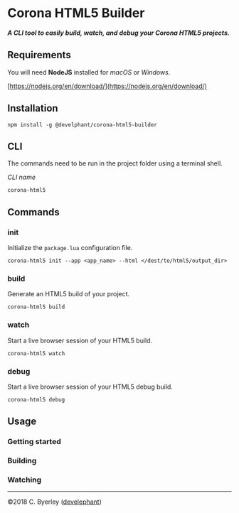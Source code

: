 # Corona HTML5 Builder

___A CLI tool to easily build, watch, and debug your Corona HTML5 projects.___

## Requirements

You will need __NodeJS__ installed for _macOS_ or _Windows_.

[https://nodejs.org/en/download/](https://nodejs.org/en/download/)

## Installation

```
npm install -g @develphant/corona-html5-builder
```

## CLI

The commands need to be run in the project folder using a terminal shell.

_CLI name_

```
corona-html5
```

## Commands

### init

Initialize the `package.lua` configuration file.

```
corona-html5 init --app <app_name> --html </dest/to/html5/output_dir>
```

### build

Generate an HTML5 build of your project.

```
corona-html5 build
```

### watch

Start a live browser session of your HTML5 build.

```
corona-html5 watch
```

### debug

Start a live browser session of your HTML5 debug build.

```
corona-html5 debug
```

## Usage

### Getting started

### Building

### Watching

___

&copy;2018 C. Byerley ([develephant](https://develephant.com))